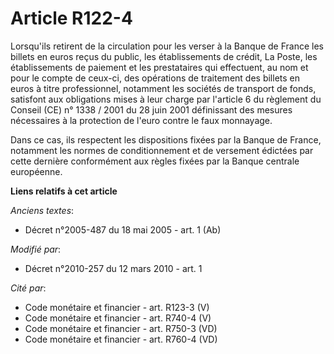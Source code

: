 # Article R122-4

Lorsqu'ils retirent de la circulation pour les verser à la Banque de France les billets en euros reçus du public, les
établissements de crédit, La Poste, les établissements de paiement et les prestataires qui effectuent, au nom et pour le
compte de ceux-ci, des opérations de traitement des billets en euros à titre professionnel, notamment les sociétés de
transport de fonds, satisfont aux obligations mises à leur charge par l'article 6 du règlement du Conseil (CE) n° 1338 / 2001
du 28 juin 2001 définissant des mesures nécessaires à la protection de l'euro contre le faux monnayage. 

Dans ce cas, ils respectent les dispositions fixées par la Banque de France, notamment les normes de conditionnement et de
versement édictées par cette dernière conformément aux règles fixées par la Banque centrale européenne.

**Liens relatifs à cet article**

_Anciens textes_:

  - Décret n°2005-487 du 18 mai 2005 - art. 1 (Ab)

_Modifié par_:

  - Décret n°2010-257 du 12 mars 2010 - art. 1

_Cité par_:

  - Code monétaire et financier - art. R123-3 (V)
  - Code monétaire et financier - art. R740-4 (V)
  - Code monétaire et financier - art. R750-3 (VD)
  - Code monétaire et financier - art. R760-4 (VD)

